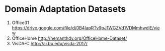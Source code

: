 # Domain Adaptation Datasets

1. Office31 https://drive.google.com/file/d/0B4IapRTv9pJ1WGZVd1VDMmhwdlE/view
2. OfficeHome http://hemanthdv.org/OfficeHome-Dataset/
3. VisDA-C http://ai.bu.edu/visda-2017/




